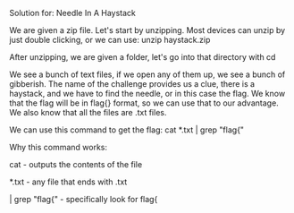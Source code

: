 Solution for: Needle In A Haystack

We are given a zip file. Let's start by unzipping. Most devices can unzip by just double clicking, or we can use: unzip haystack.zip

After unzipping, we are given a folder, let's go into that directory with cd

We see a bunch of text files, if we open any of them up, we see a bunch of gibberish.
The name of the challenge provides us a clue, there is a haystack, and we have to find the needle, or in this case the flag. We know that the flag will be in flag{} format, so we can use that to our advantage. We also know that all the files are .txt files.

We can use this command to get the flag: cat *.txt | grep "flag{"

Why this command works: 

cat - outputs the contents of the file

*.txt - any file that ends with .txt

| grep "flag{" - specifically look for flag{
